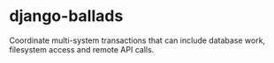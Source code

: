 django-ballads
==============

Coordinate multi-system transactions that can include database work, filesystem access and remote API calls.
